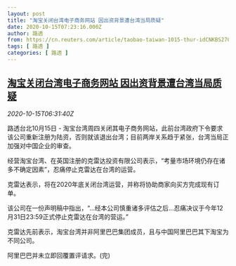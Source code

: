 ```yaml
---
layout: post
title: "淘宝关闭台湾电子商务网站 因出资背景遭台湾当局质疑"
date: 2020-10-15T07:23:16.000Z
author: 路透
from: https://cn.reuters.com/article/taobao-taiwan-1015-thur-idCNKBS2700L6
tags: [ 路透 ]
categories: [ 路透 ]
---
```

<!--1602746596000-->
[淘宝关闭台湾电子商务网站 因出资背景遭台湾当局质疑](https://cn.reuters.com/article/taobao-taiwan-1015-thur-idCNKBS2700L6)
------

<div>
<div><i>2020-10-15T06:31:40Z</i></div><p>路透台北10月15日 - 淘宝台湾周四关闭其电子商务网站，此前台湾政府下令要求该公司重新注册为陆资，否则就该退出台湾；目前两岸关系趋于紧张，台湾当局正加强对中国企业的审查。</p><p>经营淘宝台湾、在英国注册的克雷达投资有限公司表示，“考量市场环境仍存在诸多不确定因素”，忍痛停止克雷达在台湾的运营。</p><p>克雷达表示，将在2020年底关闭台湾运营，并称将协助商家向买方完成现有订单。</p><p>该公司在一份声明稿中指出，“...经本公司慎重诸多评估之后...忍痛决议于今年12月31日23:59正式停止克雷达在台湾的营运。”</p><p>克雷达先前表示，淘宝台湾并非阿里巴巴集团成员，且与中国阿里巴巴其下淘宝为不同公司。</p><p>阿里巴巴并未立即回覆置评请求。(完)</p>
</div>
